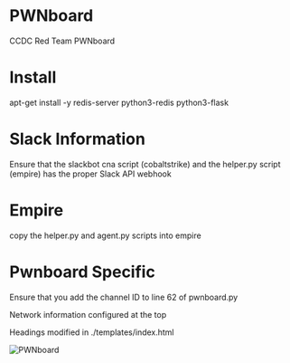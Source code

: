 # PWNboard
CCDC Red Team PWNboard

# Install
apt-get install -y redis-server python3-redis python3-flask

# Slack Information

Ensure that the slackbot cna script (cobaltstrike) and the helper.py script (empire) has the proper Slack API webhook 

# Empire

copy the helper.py and agent.py scripts into empire

# Pwnboard Specific

Ensure that you add the channel ID to line 62 of pwnboard.py

Network information configured at the top

Headings modified in ./templates/index.html

![PWNboard](https://raw.githubusercontent.com/ztgrace/pwnboard/master/img/PWNboard.png)
